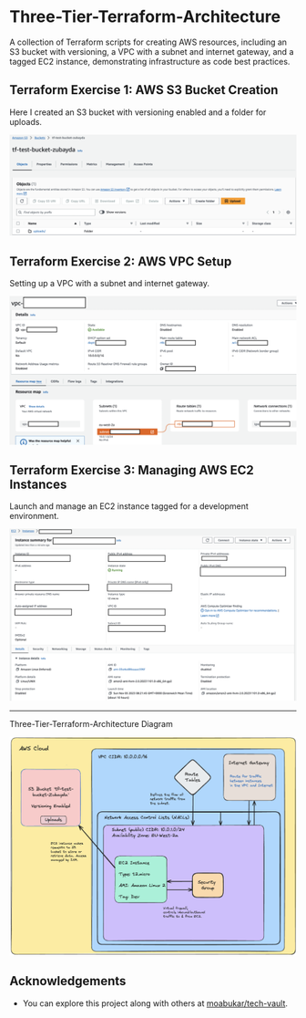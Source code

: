 # Three-Tier-Terraform-Architecture


A collection of Terraform scripts for creating AWS resources, including an S3 bucket with versioning, a VPC with a subnet and internet gateway, and a tagged EC2 instance, demonstrating infrastructure as code best practices.


## Terraform Exercise 1: AWS S3 Bucket Creation

Here I created an S3 bucket with versioning enabled and a folder for uploads.

![Diagram](https://github.com/Zhagi/Three-Tier-Terraform-Architecture/blob/main/images/S3%20bucket%20with%20upload%20folder.png?raw=true)

## Terraform Exercise 2: AWS VPC Setup

Setting up a VPC with a subnet and internet gateway.

![Diagram](https://github.com/Zhagi/Three-Tier-Terraform-Architecture/blob/main/images/VPC%20creation.png?raw=true)

## Terraform Exercise 3: Managing AWS EC2 Instances

Launch and manage an EC2 instance tagged for a development environment.

![Diagram](https://github.com/Zhagi/Three-Tier-Terraform-Architecture/blob/main/images/EC2%20instance%20creation.png?raw=true)

---

Three-Tier-Terraform-Architecture Diagram


![Diagram](https://github.com/Zhagi/Three-Tier-Terraform-Architecture/blob/main/images/3%20Tier%20Terraform%20Architecture%20Diagram.png?raw=true)


## Acknowledgements
- You can explore this project along with others at [moabukar/tech-vault](https://github.com/moabukar/tech-vault).
